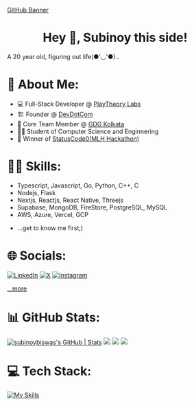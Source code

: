 [GitHub Banner](banner/banner.png)
<h1 align="center">Hey 👋, Subinoy this side! </h1>
A 20 year old, figuring out life(●'◡'●)..

# 💫 About Me:
- 💻 Full-Stack Developer @ [PlayTheory Labs](https://playtheory.xyz)
- 🏗️ Founder @ [DevDotCom](https://www.devdotcom.tech/)
- 👥 Core Team Member @ [GDG Kolkata](https://gdg.community.dev/gdg-kolkata/)
- 🧑‍🎓 Student of Computer Science and Enginnering
- 🥇 Winner of [StatusCode0(MLH Hackathon)](https://devfolio.co/statuscode0/dashboard)

# 🤹‍♂️ Skills:
- Typescript, Javascript, Go, Python, C++, C
- Nodejs, Flask 
- Nextjs, Reactjs, React Native, Threejs
- Supabase, MongoDB, FireStore, PostgreSQL, MySQL
- AWS, Azure, Vercel, GCP
+ ...get to know me first;)

# 🌐 Socials:
[![LinkedIn](https://img.icons8.com/color/48/linkedin.png)](https://linkedin.com/in/heysubinoy) [![X](https://img.icons8.com/color/48/twitter--v1.png)](https://twitter.com/heysubinoy) [![Instagram](https://img.icons8.com/fluency/48/instagram-new.png)](https://instagram.com/biswas.subinoy)

[...more](https://linktr.ee/heysubinoy)

# 📊 GitHub Stats:
[![subinoybiswas's GitHub | Stats](https://stats.quine.sh/subinoybiswas/github?theme=dark)](https://quine.sh?utm_source=widgets&utm_campaign=subinoybiswas)
![](http://github-profile-summary-cards.vercel.app/api/cards/profile-details?username=subinoybiswas&theme=github_dark)
![](http://github-profile-summary-cards.vercel.app/api/cards/stats?username=subinoybiswas&theme=github_dark)
![](http://github-profile-summary-cards.vercel.app/api/cards/most-commit-language?username=subinoybiswas&theme=github_dark)

# 💻 Tech Stack:
[![My Skills](https://skillicons.dev/icons?i=react,nextjs,nodejs,aws,typescript,javascript,threejs,flask,postgres,mongodb,firebase,python,gcp,c,cpp,html,css,git,github,vscode)](https://skillicons.dev)

